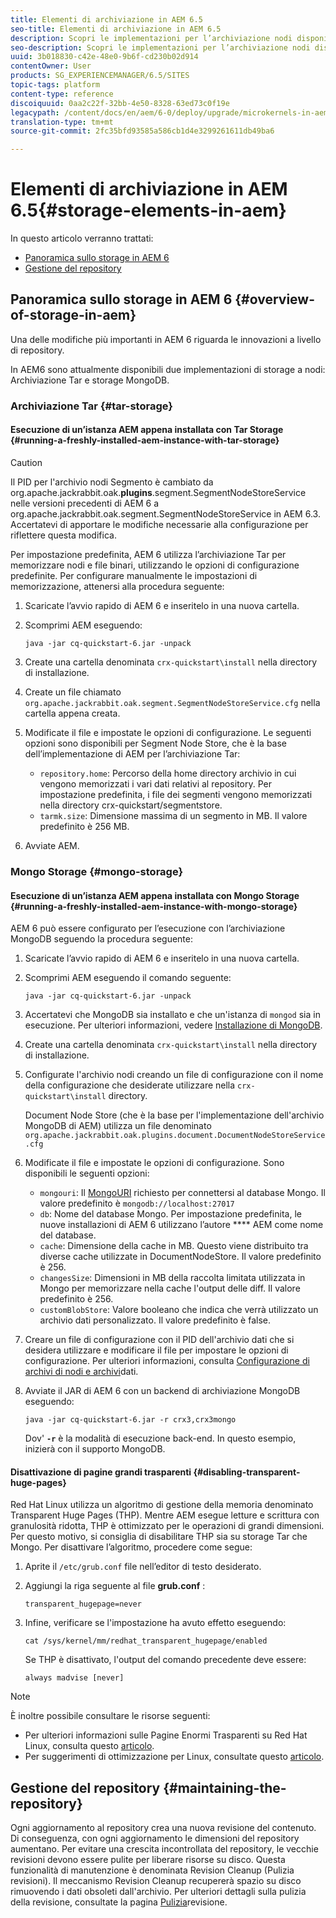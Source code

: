```yaml
---
title: Elementi di archiviazione in AEM 6.5
seo-title: Elementi di archiviazione in AEM 6.5
description: Scopri le implementazioni per l’archiviazione nodi disponibili in AEM 6.5 e come mantenere l’archivio.
seo-description: Scopri le implementazioni per l’archiviazione nodi disponibili in AEM 6.5 e come mantenere l’archivio.
uuid: 3b018830-c42e-48e0-9b6f-cd230b02d914
contentOwner: User
products: SG_EXPERIENCEMANAGER/6.5/SITES
topic-tags: platform
content-type: reference
discoiquuid: 0aa2c22f-32bb-4e50-8328-63ed73c0f19e
legacypath: /content/docs/en/aem/6-0/deploy/upgrade/microkernels-in-aem-6-0
translation-type: tm+mt
source-git-commit: 2fc35bfd93585a586cb1d4e3299261611db49ba6

---
```



# Elementi di archiviazione in AEM 6.5{#storage-elements-in-aem}

In questo articolo verranno trattati:

* [Panoramica sullo storage in AEM 6](/help/sites-deploying/storage-elements-in-aem-6.md#overview-of-storage-in-aem)
* [Gestione del repository](/help/sites-deploying/storage-elements-in-aem-6.md#maintaining-the-repository)

## Panoramica sullo storage in AEM 6 {#overview-of-storage-in-aem}

Una delle modifiche più importanti in AEM 6 riguarda le innovazioni a livello di repository.

In AEM6 sono attualmente disponibili due implementazioni di storage a nodi: Archiviazione Tar e storage MongoDB.

### Archiviazione Tar {#tar-storage}

#### Esecuzione di un’istanza AEM appena installata con Tar Storage {#running-a-freshly-installed-aem-instance-with-tar-storage}

>[!CAUTION]
>
>Il PID per l&#39;archivio nodi Segmento è cambiato da org.apache.jackrabbit.oak.**plugins**.segment.SegmentNodeStoreService nelle versioni precedenti di AEM 6 a org.apache.jackrabbit.oak.segment.SegmentNodeStoreService in AEM 6.3. Accertatevi di apportare le modifiche necessarie alla configurazione per riflettere questa modifica.

Per impostazione predefinita, AEM 6 utilizza l’archiviazione Tar per memorizzare nodi e file binari, utilizzando le opzioni di configurazione predefinite. Per configurare manualmente le impostazioni di memorizzazione, attenersi alla procedura seguente:

1. Scaricate l’avvio rapido di AEM 6 e inseritelo in una nuova cartella.
1. Scomprimi AEM eseguendo:

   `java -jar cq-quickstart-6.jar -unpack`

1. Create una cartella denominata `crx-quickstart\install` nella directory di installazione.

1. Create un file chiamato `org.apache.jackrabbit.oak.segment.SegmentNodeStoreService.cfg` nella cartella appena creata.

1. Modificate il file e impostate le opzioni di configurazione. Le seguenti opzioni sono disponibili per Segment Node Store, che è la base dell’implementazione di AEM per l’archiviazione Tar:

   * `repository.home`: Percorso della home directory archivio in cui vengono memorizzati i vari dati relativi al repository. Per impostazione predefinita, i file dei segmenti vengono memorizzati nella directory crx-quickstart/segmentstore.
   * `tarmk.size`: Dimensione massima di un segmento in MB. Il valore predefinito è 256 MB.

1. Avviate AEM.

### Mongo Storage {#mongo-storage}

#### Esecuzione di un’istanza AEM appena installata con Mongo Storage {#running-a-freshly-installed-aem-instance-with-mongo-storage}

AEM 6 può essere configurato per l’esecuzione con l’archiviazione MongoDB seguendo la procedura seguente:

1. Scaricate l’avvio rapido di AEM 6 e inseritelo in una nuova cartella.
1. Scomprimi AEM eseguendo il comando seguente:

   `java -jar cq-quickstart-6.jar -unpack`

1. Accertatevi che MongoDB sia installato e che un&#39;istanza di `mongod` sia in esecuzione. Per ulteriori informazioni, vedere [Installazione di MongoDB](https://docs.mongodb.org/manual/installation/).
1. Create una cartella denominata `crx-quickstart\install` nella directory di installazione.
1. Configurate l&#39;archivio nodi creando un file di configurazione con il nome della configurazione che desiderate utilizzare nella `crx-quickstart\install` directory.

   Document Node Store (che è la base per l&#39;implementazione dell&#39;archivio MongoDB di AEM) utilizza un file denominato `org.apache.jackrabbit.oak.plugins.document.DocumentNodeStoreService.cfg`

1. Modificate il file e impostate le opzioni di configurazione. Sono disponibili le seguenti opzioni:

   * `mongouri`: Il [MongoURI](https://docs.mongodb.org/manual/reference/connection-string/) richiesto per connettersi al database Mongo. Il valore predefinito è `mongodb://localhost:27017`
   * `db`: Nome del database Mongo. Per impostazione predefinita, le nuove installazioni di AEM 6 utilizzano l’autore **** AEM come nome del database.
   * `cache`: Dimensione della cache in MB. Questo viene distribuito tra diverse cache utilizzate in DocumentNodeStore. Il valore predefinito è 256.
   * `changesSize`: Dimensioni in MB della raccolta limitata utilizzata in Mongo per memorizzare nella cache l&#39;output delle diff. Il valore predefinito è 256.
   * `customBlobStore`: Valore booleano che indica che verrà utilizzato un archivio dati personalizzato. Il valore predefinito è false.

1. Creare un file di configurazione con il PID dell&#39;archivio dati che si desidera utilizzare e modificare il file per impostare le opzioni di configurazione. Per ulteriori informazioni, consulta [Configurazione di archivi di nodi e archivi](/help/sites-deploying/data-store-config.md)dati.

1. Avviate il JAR di AEM 6 con un backend di archiviazione MongoDB eseguendo:

   ```shell
   java -jar cq-quickstart-6.jar -r crx3,crx3mongo
   ```

   Dov&#39; **`-r`** è la modalità di esecuzione back-end. In questo esempio, inizierà con il supporto MongoDB.

#### Disattivazione di pagine grandi trasparenti {#disabling-transparent-huge-pages}

Red Hat Linux utilizza un algoritmo di gestione della memoria denominato Transparent Huge Pages (THP). Mentre AEM esegue letture e scrittura con granulosità ridotta, THP è ottimizzato per le operazioni di grandi dimensioni. Per questo motivo, si consiglia di disabilitare THP sia su storage Tar che Mongo. Per disattivare l’algoritmo, procedere come segue:

1. Aprite il `/etc/grub.conf` file nell’editor di testo desiderato.
1. Aggiungi la riga seguente al file **grub.conf** :

   ```
   transparent_hugepage=never
   ```

1. Infine, verificare se l&#39;impostazione ha avuto effetto eseguendo:

   ```
   cat /sys/kernel/mm/redhat_transparent_hugepage/enabled
   ```

   Se THP è disattivato, l&#39;output del comando precedente deve essere:

   ```
   always madvise [never]
   ```

>[!NOTE]
>
>È inoltre possibile consultare le risorse seguenti:
>
>* Per ulteriori informazioni sulle Pagine Enormi Trasparenti su Red Hat Linux, consulta questo [articolo](https://access.redhat.com/solutions/46111).
>* Per suggerimenti di ottimizzazione per Linux, consultate questo [articolo](https://helpx.adobe.com/experience-manager/kb/performance-tuning-tips.html).
>



## Gestione del repository {#maintaining-the-repository}

Ogni aggiornamento al repository crea una nuova revisione del contenuto. Di conseguenza, con ogni aggiornamento le dimensioni del repository aumentano. Per evitare una crescita incontrollata del repository, le vecchie revisioni devono essere pulite per liberare risorse su disco. Questa funzionalità di manutenzione è denominata Revision Cleanup (Pulizia revisioni). Il meccanismo Revision Cleanup recupererà spazio su disco rimuovendo i dati obsoleti dall&#39;archivio. Per ulteriori dettagli sulla pulizia della revisione, consultate la pagina [Pulizia](/help/sites-deploying/revision-cleanup.md)revisione.
